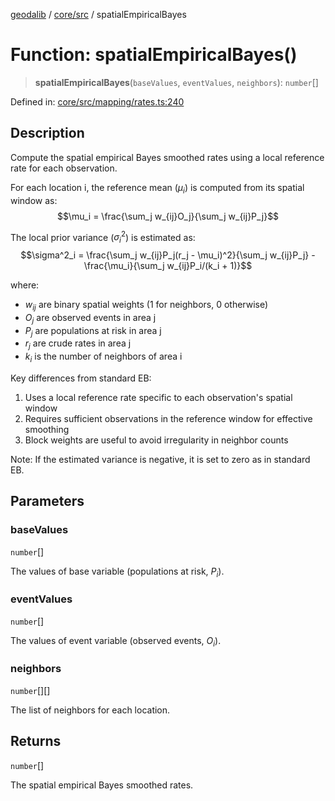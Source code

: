 [geodalib](../../../modules.md) / [core/src](../index.md) / spatialEmpiricalBayes

# Function: spatialEmpiricalBayes()

> **spatialEmpiricalBayes**(`baseValues`, `eventValues`, `neighbors`): `number`[]

Defined in: [core/src/mapping/rates.ts:240](https://github.com/GeoDaCenter/geoda-lib/blob/dd0b55e88e7fa62fd12212664ac5233e391d8b71/js/packages/core/src/mapping/rates.ts#L240)

## Description
Compute the spatial empirical Bayes smoothed rates using a local reference rate for each observation.

For each location i, the reference mean ($\mu_i$) is computed from its spatial window as:
$$\mu_i = \frac{\sum_j w_{ij}O_j}{\sum_j w_{ij}P_j}$$

The local prior variance ($\sigma^2_i$) is estimated as:
$$\sigma^2_i = \frac{\sum_j w_{ij}P_j(r_j - \mu_i)^2}{\sum_j w_{ij}P_j} - \frac{\mu_i}{\sum_j w_{ij}P_i/(k_i + 1)}$$

where:
- $w_{ij}$ are binary spatial weights (1 for neighbors, 0 otherwise)
- $O_j$ are observed events in area j
- $P_j$ are populations at risk in area j
- $r_j$ are crude rates in area j
- $k_i$ is the number of neighbors of area i

Key differences from standard EB:
1. Uses a local reference rate specific to each observation's spatial window
2. Requires sufficient observations in the reference window for effective smoothing
3. Block weights are useful to avoid irregularity in neighbor counts

Note: If the estimated variance is negative, it is set to zero as in standard EB.

## Parameters

### baseValues

`number`[]

The values of base variable (populations at risk, $P_i$).

### eventValues

`number`[]

The values of event variable (observed events, $O_i$).

### neighbors

`number`[][]

The list of neighbors for each location.

## Returns

`number`[]

The spatial empirical Bayes smoothed rates.
